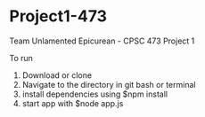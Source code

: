 # Project1-473
Team Unlamented Epicurean - CPSC 473 Project 1

To run

1. Download or clone
2. Navigate to the directory in git bash or terminal
3. install dependencies using $npm install
4. start app with $node app.js
